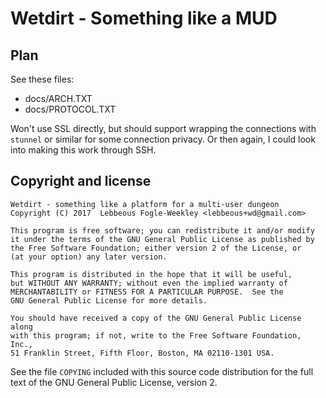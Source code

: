 # Wetdirt - Something like a MUD

## Plan

See these files:

* docs/ARCH.TXT
* docs/PROTOCOL.TXT

Won't use SSL directly, but should support wrapping the connections
with `stunnel` or similar for some connection privacy. Or then again,
I could look into making this work through SSH.

## Copyright and license

    Wetdirt - something like a platform for a multi-user dungeon
    Copyright (C) 2017  Lebbeous Fogle-Weekley <lebbeous+wd@gmail.com>
    
    This program is free software; you can redistribute it and/or modify
    it under the terms of the GNU General Public License as published by
    the Free Software Foundation; either version 2 of the License, or
    (at your option) any later version.
    
    This program is distributed in the hope that it will be useful,
    but WITHOUT ANY WARRANTY; without even the implied warranty of
    MERCHANTABILITY or FITNESS FOR A PARTICULAR PURPOSE.  See the
    GNU General Public License for more details.
    
    You should have received a copy of the GNU General Public License along
    with this program; if not, write to the Free Software Foundation, Inc.,
    51 Franklin Street, Fifth Floor, Boston, MA 02110-1301 USA.

See the file `COPYING` included with this source code distribution for
the full text of the GNU General Public License, version 2.
